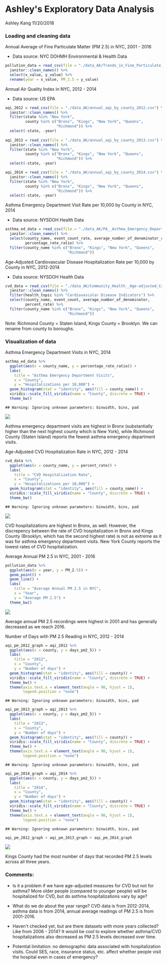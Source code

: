 Ashley's Exploratory Data Analysis
================
Ashley Kang
11/20/2018

### Loading and cleaning data

Annual Average of Fine Particulate Matter (PM 2.5) in NYC, 2001 - 2016

-   Data source: NYC DOHMH Environmental & Health Data

``` r
pollution_data = read_csv(file = "./data_AK/Trends_in_Fine_Particulate_Matter_Annual_Average.csv") %>% 
  janitor::clean_names() %>%
  select(x_value, y_value) %>% 
  rename(year = x_value, PM_2.5 = y_value)
```

Annual Air Quality Index in NYC, 2012 - 2014

-   Data source: US EPA

``` r
aqi_2012 = read_csv(file = "./data_AK/annual_aqi_by_county_2012.csv") %>% 
  janitor::clean_names() %>% 
  filter(state %in% "New York", 
         county %in% c("Bronx", "Kings", "New York", "Queens", 
                       "Richmond")) %>% 
  select(-state, -year)
  
aqi_2013 = read_csv(file = "./data_AK/annual_aqi_by_county_2013.csv") %>% 
  janitor::clean_names() %>% 
  filter(state %in% "New York", 
         county %in% c("Bronx", "Kings", "New York", "Queens", 
                       "Richmond")) %>% 
  select(-state, -year)

aqi_2014 = read_csv(file = "./data_AK/annual_aqi_by_county_2014.csv") %>% 
  janitor::clean_names() %>% 
  filter(state %in% "New York", 
         county %in% c("Bronx", "Kings", "New York", "Queens", 
                       "Richmond")) %>% 
  select(-state, -year)
```

Asthma Emergency Department Visit Rate per 10,000 by County in NYC, 2014

-   Data source: NYSDOH Health Data

``` r
asthma_ed_data = read_csv(file = "./data_AK/PA__Asthma_Emergency_Department_Visit_Rate_Per_10_000_by_County__Latest_Year.csv") %>% 
  janitor::clean_names() %>%
  select(county_name, event_count_rate, average_number_of_denominator_rate, 
         percentage_rate_ratio) %>% 
  filter(county_name %in% c("Bronx", "Kings", "New York", "Queens", 
                            "Richmond"))
```

Age-Adjusted Cardiovascular Disease Hospitalization Rate per 10,000 by County in NYC, 2012-2014

-   Data source: NYSDOH Health Data

``` r
cvd_data = read_csv(file = "./data_AK/Community_Health__Age-adjusted_Cardiovascular_Disease_Hospitalization_Rate_per_10_000_by_County_Map__Latest_Data.csv") %>% 
  janitor::clean_names() %>%
  filter(health_topic %in% "Cardiovascular Disease Indicators") %>% 
  select(county_name, event_count, average_number_of_denominator, 
         percent_rate) %>% 
  filter(county_name %in% c("Bronx", "Kings", "New York", "Queens", 
                            "Richmond"))
```

Note: Richmond County = Staten Island, Kings County = Brooklyn. We can rename from county to boroughs.

### Visualization of data

Asthma Emergency Department Visits in NYC, 2014

``` r
asthma_ed_data %>%
  ggplot(aes(x = county_name, y = percentage_rate_ratio)) +
  labs(
    title = "Asthma Emergency Department Visits",
    x = "County",
    y = "Hospitalizations per 10,000") +
  geom_histogram(stat = "identity", aes(fill = county_name)) + 
  viridis::scale_fill_viridis(name = "County", discrete = TRUE) +
  theme_bw()
```

    ## Warning: Ignoring unknown parameters: binwidth, bins, pad

![](ashley_exploration_eda_files/figure-markdown_github/asthma_ed_bar-1.png)

Asthma emergency department visits are highest in Bronx (substantially higher than the next highest county which is New York), while Richmond County (Staten Island) reports the fewest asthma emergency department visits.

Age-Adjusted CVD Hospitalization Rate in NYC, 2012 - 2014

``` r
cvd_data %>%
  ggplot(aes(x = county_name, y = percent_rate)) +
  labs(
    title = "CVD Hospitalization Rate",
    x = "County",
    y = "Hospitalizations per 10,000") +
  geom_histogram(stat = "identity", aes(fill = county_name)) + 
  viridis::scale_fill_viridis(name = "County", discrete = TRUE) +
  theme_bw()
```

    ## Warning: Ignoring unknown parameters: binwidth, bins, pad

![](ashley_exploration_eda_files/figure-markdown_github/cvd_bar-1.png)

CVD hospitalizations are highest in Bronx, as well. However, the discrepency between the rate of CVD hospitalization in Bronx and Kings County (Brooklyn, which has the second highest rate) is not as extreme as it was for asthma emergency department visits. New York County reports the lowest rates of CVD hospitalization.

Average Annual PM 2.5 in NYC, 2001 - 2016

``` r
pollution_data %>% 
  ggplot(aes(x = year, y = PM_2.5)) +
  geom_point() +
  geom_line() + 
  labs(
    title = "Average Annual PM 2.5 in NYC",
    x = "Year",
    y = "Average PM 2.5") +
  theme_bw()
```

![](ashley_exploration_eda_files/figure-markdown_github/pm_graph-1.png)

Average annual PM 2.5 recordings were highest in 2001 and has generally decreased as we reach 2016.

Number of Days with PM 2.5 Reading in NYC, 2012 - 2014

``` r
aqi_pm_2012_graph = aqi_2012 %>% 
  ggplot(aes(x = county, y = days_pm2_5)) +
  labs(
    title = "2012",
    x = "County",
    y = "Number of days") +
  geom_histogram(stat = "identity", aes(fill = county)) + 
  viridis::scale_fill_viridis(name = "County", discrete = TRUE) +
  theme_bw() +
  theme(axis.text.x = element_text(angle = 90, hjust = 1), 
        legend.position = "none")
```

    ## Warning: Ignoring unknown parameters: binwidth, bins, pad

``` r
aqi_pm_2013_graph = aqi_2013 %>% 
  ggplot(aes(x = county, y = days_pm2_5)) +
  labs(
    title = "2013",
    x = "County",
    y = "Number of days") +
  geom_histogram(stat = "identity", aes(fill = county)) + 
  viridis::scale_fill_viridis(name = "County", discrete = TRUE) +
  theme_bw() +
  theme(axis.text.x = element_text(angle = 90, hjust = 1), 
        legend.position = "none")
```

    ## Warning: Ignoring unknown parameters: binwidth, bins, pad

``` r
aqi_pm_2014_graph = aqi_2014 %>% 
  ggplot(aes(x = county, y = days_pm2_5)) +
  labs(
    title = "2014",
    x = "County",
    y = "Number of days") +
  geom_histogram(stat = "identity", aes(fill = county)) + 
  viridis::scale_fill_viridis(name = "County", discrete = TRUE) +
  theme_bw() +
  theme(axis.text.x = element_text(angle = 90, hjust = 1), 
        legend.position = "none")
```

    ## Warning: Ignoring unknown parameters: binwidth, bins, pad

``` r
aqi_pm_2012_graph + aqi_pm_2013_graph + aqi_pm_2014_graph
```

![](ashley_exploration_eda_files/figure-markdown_github/aqi_pm_graph-1.png)

Kings County had the most number of days that recorded PM 2.5 levels across all three years.

### Comments:

-   Is it a problem if we have age-adjusted measures for CVD but not for asthma? More older people (compared to younger people) will be hospitalized for CVD, but do asthma hospitalizations vary by age?

-   What do we do about the year range? CVD data is from 2012-2014, asthma data is from 2014, annual average readings of PM 2.5 is from 2001-2016.

-   Haven't checked yet, but are there datasets with more years collected? Like from 2006 - 2014? It would be cool to explore whether asthma/CVD hospitalizations also decreased as PM 2.5 levels decreased over time.

-   Potential limitation: no demographic data associated with hospitalization visits. Could SES, race, insurance status, etc. affect whether people visit the hospital even in cases of emergency?
